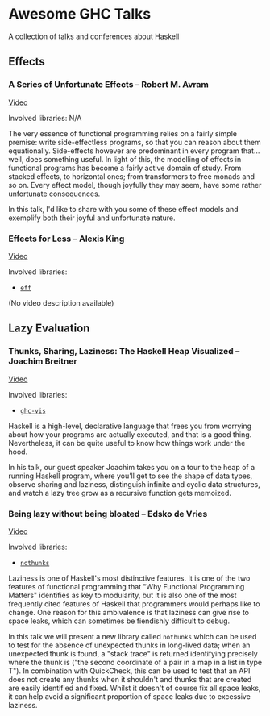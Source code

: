 # Awesome GHC Talks

A collection of talks and conferences about Haskell

## Effects

### A Series of Unfortunate Effects – Robert M. Avram

[Video](https://www.youtube.com/watch?v=y5jZnMImbMY)

Involved libraries: N/A

The very essence of functional programming relies on a fairly simple premise:
write side-effectless programs, so that you can reason about them equationally.
Side-effects however are predominant in every program that... well, does
something useful. In light of this, the modelling of effects in functional
programs has become a fairly active domain of study. From stacked effects,
to horizontal ones; from transformers to free monads and so on. Every
effect model, though joyfully they may seem, have some rather unfortunate
consequences. 

In this talk, I'd like to share with you some of these effect
models and exemplify both their joyful and unfortunate nature.

### Effects for Less – Alexis King

[Video](https://www.youtube.com/watch?v=0jI-AlWEwYI)

Involved libraries:

- [`eff`](https://github.com/hasura/eff)

(No video description available)

## Lazy Evaluation

### Thunks, Sharing, Laziness: The Haskell Heap Visualized – Joachim Breitner

[Video](https://www.youtube.com/watch?v=I4lnCG18TaY)

Involved libraries:

- [`ghc-vis`](https://hackage.haskell.org/package/ghc-vis)

Haskell is a high-level, declarative language that frees you from worrying about
how your programs are actually executed, and that is a good thing. Nevertheless,
it can be quite useful to know how things work under the hood.

In his talk, our guest speaker Joachim takes you on a tour to the heap of a
running Haskell program, where you’ll get to see the shape of data types,
observe sharing and laziness, distinguish infinite and cyclic data structures,
and watch a lazy tree grow as a recursive function gets memoized.

### Being lazy without being bloated – Edsko de Vries

[Video](https://www.youtube.com/watch?v=7t6wt7ByBWg)

Involved libraries:

- [`nothunks`](https://hackage.haskell.org/package/nothunks)

Laziness is one of Haskell's most distinctive features. It is one of the two
features of functional programming that "Why Functional Programming Matters"
identifies as key to modularity, but it is also one of the most frequently cited
features of Haskell that programmers would perhaps like to change. One reason
for this ambivalence is that laziness can give rise to space leaks, which can
sometimes be fiendishly difficult to debug.

In this talk we will present a new library called `nothunks` which can be used
to test for the absence of unexpected thunks in long-lived data; when an
unexpected thunk is found, a "stack trace" is returned identifying precisely
where the thunk is ("the second coordinate of a pair in a map in a list in type
T"). In combination with QuickCheck, this can be used to test that an API does
not create any thunks when it shouldn't and thunks that are created are easily
identified and fixed. Whilst it doesn't of course fix all space leaks, it can
help avoid a significant proportion of space leaks due to excessive laziness.
